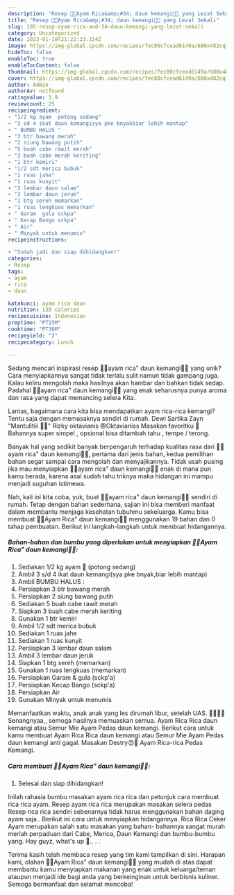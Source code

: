 ```yaml
---
description: "Resep 🥰🥰Ayam Rica&amp;#34; daun kemangi🥰🥰 yang Lezat Sekali"
title: "Resep 🥰🥰Ayam Rica&amp;#34; daun kemangi🥰🥰 yang Lezat Sekali"
slug: 195-resep-ayam-rica-and-34-daun-kemangi-yang-lezat-sekali
category: Uncategorized
date: 2023-01-19T21:22:23.154Z
image: https://img-global.cpcdn.com/recipes/fec80cfcead6149a/680x482cq70/ayam-rica-daun-kemangi-foto-resep-utama.jpg
hideToc: false
enableToc: true
enableTocContent: false
thumbnail: https://img-global.cpcdn.com/recipes/fec80cfcead6149a/680x482cq70/ayam-rica-daun-kemangi-foto-resep-utama.jpg
cover: https://img-global.cpcdn.com/recipes/fec80cfcead6149a/680x482cq70/ayam-rica-daun-kemangi-foto-resep-utama.jpg
author: Admin
authorAv: notfound
ratingvalue: 3.9
reviewcount: 25
recipeingredient:
- "1/2 kg ayam  potong sedang"
- "3 sd 4 ikat daun kemangisya pke bnyakbiar lebih mantap"
- " BUMBU HALUS "
- "3 btr bawang merah"
- "2 siung bawang putih"
- "5 buah cabe rawit merah"
- "3 buah cabe merah keriting"
- "1 btr kemiri"
- "1/2 sdt merica bubuk"
- "1 ruas jahe"
- "1 ruas kunyit"
- "3 lembar daun salam"
- "3 lembar daun jeruk"
- "1 btg sereh memarkan"
- "1 ruas lengkuas memarkan"
- " Garam  gula sckpa"
- " Kecap Bango sckpa"
- " Air"
- " Minyak untuk menumis"
recipeinstructions:

- "Sudah jadi dan siap dihidangkan!"
categories:
- Resep
tags:
- ayam
- rica
- daun

katakunci: ayam rica daun 
nutrition: 139 calories
recipecuisine: Indonesian
preptime: "PT15M"
cooktime: "PT36M"
recipeyield: "2"
recipecategory: Lunch

---
```





Sedang mencari inspirasi resep 🥰🥰ayam rica&#34; daun kemangi🥰🥰 yang unik? Cara menyiapkannya sangat tidak terlalu sulit namun tidak gampang juga. Kalau keliru mengolah maka hasilnya akan hambar dan bahkan tidak sedap. Padahal 🥰🥰ayam rica&#34; daun kemangi🥰🥰 yang enak seharusnya punya aroma dan rasa yang dapat memancing selera Kita.





Lantas, bagaimana cara kita bisa mendapatkan ayam rica-rica kemangi? Tentu saja dengan memasaknya sendiri di rumah. Dewi Sartika Zayn &#34;Mantulitiii 🥰🥰&#34; Rizky oktavianis @Oktavianiss Masakan favoritku 🤤 Bahannya super simpel , opsional bisa ditambah tahu , tempe / terong.

Banyak hal yang sedikit banyak berpengaruh terhadap kualitas rasa dari 🥰🥰ayam rica&#34; daun kemangi🥰🥰, pertama dari jenis bahan, kedua pemilihan bahan segar sampai cara mengolah dan menyajikannya. Tidak usah pusing jika mau menyiapkan 🥰🥰ayam rica&#34; daun kemangi🥰🥰 enak di mana pun kamu berada, karena asal sudah tahu triknya maka hidangan ini mampu menjadi suguhan istimewa.






Nah, kali ini kita coba, yuk, buat 🥰🥰ayam rica&#34; daun kemangi🥰🥰 sendiri di rumah. Tetap dengan bahan sederhana, sajian ini bisa memberi manfaat dalam membantu menjaga kesehatan tubuhmu sekeluarga. Kamu bisa membuat 🥰🥰Ayam Rica&#34; daun kemangi🥰🥰 menggunakan 19 bahan dan 0 tahap pembuatan. Berikut ini langkah-langkah untuk membuat hidangannya.

<!--inarticleads1-->

##### Bahan-bahan dan bumbu yang diperlukan untuk menyiapkan 🥰🥰Ayam Rica&#34; daun kemangi🥰🥰:

1. Sediakan 1/2 kg ayam 🐔 (potong sedang)
1. Ambil 3 s/d 4 ikat daun kemangi(sya pke bnyak,biar lebih mantap)
1. Ambil  BUMBU HALUS :
1. Persiapkan 3 btr bawang merah
1. Persiapkan 2 siung bawang putih
1. Sediakan 5 buah cabe rawit merah
1. Siapkan 3 buah cabe merah keriting
1. Gunakan 1 btr kemiri
1. Ambil 1/2 sdt merica bubuk
1. Sediakan 1 ruas jahe
1. Sediakan 1 ruas kunyit
1. Persiapkan 3 lembar daun salam
1. Ambil 3 lembar daun jeruk
1. Siapkan 1 btg sereh (memarkan)
1. Gunakan 1 ruas lengkuas (memarkan)
1. Persiapkan  Garam &amp; gula (sckp&#39;a)
1. Persiapkan  Kecap Bango (sckp&#39;a)
1. Persiapkan  Air
1. Gunakan  Minyak untuk menumis


Memanfaatkan waktu, anak anak yang les dirumah libur, setelah UAS. 🥰🥰🥰🥰 Senangnyaa,, semoga hasilnya memuaskan semua. Ayam Rica Rica daun kemangi atau Semur Mie Ayam Pedas daun kemangi. Berikut cara untuk kamu membuat Ayam Rica Rica daun kemangi atau Semur Mie Ayam Pedas daun kemangi anti gagal. Masakan Destry😍🥰 Ayam Rica-rica Pedas Kemangi. 

<!--inarticleads2-->

##### Cara membuat 🥰🥰Ayam Rica&#34; daun kemangi🥰🥰:


1. Selesai dan siap dihidangkan!

Inilah rahasia bumbu masakan ayam rica rica dan petunjuk cara membuat rica rica ayam. Resep ayam rica rica merupakan masakan selera pedas Resep rica rica sendiri sebenarnya tidak harus menggunakan bahan daging ayam saja.. Berikut ini cara untuk menyiapkan hidangannya. Rica Rica Ceker Ayam merupakan salah satu masakan yang bahan- bahannya sangat murah meriah perpaduan dari Cabe, Merica, Daun Kemangi dan bumbu-bumbu yang. Hay guyz, what&#39;s up 👨.. . . 

Terima kasih telah membaca resep yang tim kami tampilkan di sini. Harapan kami, olahan 🥰🥰Ayam Rica&#34; daun kemangi🥰🥰 yang mudah di atas dapat membantu kamu menyiapkan makanan yang enak untuk keluarga/teman ataupun menjadi ide bagi anda yang berkeinginan untuk berbisnis kuliner. Semoga bermanfaat dan selamat mencoba!
